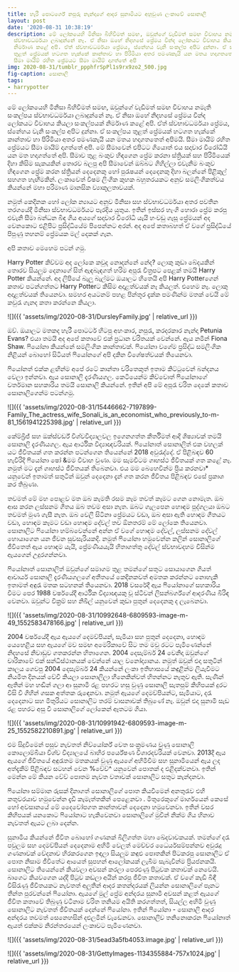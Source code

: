 ```yaml
---
title: හැරී පොටර්ගේ නපුරු නැන්දාගේ ආද⁣ර සුනාමියට අහුවුණ ලංකාවේ සොනාලි
layout: post
date: '2020-08-31 10:38:19'
description: මේ ලෝකයෙහි මිනිසා බිහිවීමත් සමඟ, ඔවුන්ගේ වැඩීමත් සමඟ විවාහය නමැති සංකල්පය
  ස්වභාවධර්මයා ලබාදුන්නේ නෑ. ඒ නිසා ඔහේ නිදහසේ ප්‍රේමය වින්ද ලෝකයට විවාහය කියලා සංකල්පයක්
  නිර්මාණ කළේ අපි. ඒත් ස්වභාවධර්මයා ප්‍රේමය, ස්නේහය වැනි සංකල්ප අපිට දුන්නා. ඒ සංකල්පය
  තුළත් ප්‍රේමයක් හටගත හැක්කේ කාන්තාව හා පිරිමියා අතර පමණකැයි යන මතය හදාගතතෙත් අපිමයි.
  සීමා මායිම් රහිත ප්‍රේමයට සීමා මායිම් දාගත්තේ අපි
img: 2020-08-31/tumblr_ppphfrSpPl1s9rx9zo2_500.jpg
fig-caption: සොනාලි
tags:
- harrypotter
---
```


මේ ලෝකයෙහි මිනිසා බිහිවීමත් සමඟ, ඔවුන්ගේ වැඩීමත් සමඟ විවාහය නමැති සංකල්පය ස්වභාවධර්මයා ලබාදුන්නේ නෑ. ඒ නිසා ඔහේ නිදහසේ ප්‍රේමය වින්ද ලෝකයට විවාහය කියලා සංකල්පයක් නිර්මාණ කළේ අපි. ඒත් ස්වභාවධර්මයා ප්‍රේමය, ස්නේහය වැනි සංකල්ප අපිට දුන්නා. ඒ සංකල්පය තුළත් ප්‍රේමයක් හටගත හැක්කේ කාන්තාව හා පිරිමියා අතර පමණකැයි යන මතය හදාගතතෙත් අපිමයි. සීමා මායිම් රහිත ප්‍රේමයට සීමා මායිම් දාගත්තේ අපි. මේ සීමාවෙන් එපිටට ගියොත් එය සදාචාර වීරෝධියි යන මත හදාගත්තේ අපි. සීමාව තුළ බංකුව හිඳගෙන ප්‍රේම කරනා ස්ත්‍රියක් සහ පිරිමියෙක් දිහා කිසිම සැකයකින් තොරව බලපු අපි සීමාවෙන් ඔබ්බට ගිහිල්ලා එවැනිම බංකුව හිඳගෙන ප්‍රේම කරන ස්ත්‍රියන් දෙදෙනකු හෝ පුරැෂයන් දෙදෙනකු දිහා බලන්නේ පිළිකුල් සහගත හැඟීමකින්. ලංකාවෙත් විෂම ලිංගික කුහක බහුතරයකට අනුව සමලිංගිකත්වය කියන්නේ මහා පරිමාණ මානසික ව්‍යාකූලතාවයක්. 

නමුත් කෙදිනක හෝ ලෝක න්‍යායට අනුව මිනිසා සහ ස්වභාවධර්මයා අතර පවතින තරගයේදී මිනිසා ස්වභාවධර්මයට පැරදිය යුතුය. ඉතින් ඉස්සර හැංගි හොරා ප්‍රේම කරපු එවැනි සීමා බන්ධන බිඳ ගිය අයගේ සදාචාර විරෝධී යැයි හංවඩු ගැසූ ප්‍රේමයන් අද වෙනකොට එළිපිට ප්‍රසිද්ධියේම පිපෙන්නට අරන්. අද අපේ කතාබහත් ඒ වගේ ප්‍රසිද්ධියේ පිපුණු තහනම් ප්‍රේමයක මල් දෙකක් ගැන.

අපි කතාව මෙහෙම පටන් ගමු.

Harry Potter කිව්වම අද ලෝකෙ කවුද නොදන්නේ නේද? ලොකු කුඩා බේදයකින් තොරව සියලුම දෙනාගේ සිත් ඇඳබැඳගත් හරිම අපූරැ චිත්‍රපට පෙළක් තමයි Harry Potter කියන්නේ. අද ලිපියේ බැලූ බැල්මට ඔයාලට හිතෙයි අපි Harry Potterගෙන් කතාව පටන්ගත්තට Harry Potterට කිසිම අදාළත්වයක් නෑ කියලත්. එහෙම නෑ. ලොකු අදාළත්වයක් තියෙනවා. සමහර අයටනම් පහළ පින්තූර දැක්ක පමණින්ම මතක් වෙයි මේ කවුරැ ගැනද කතා කරන්නෙ කියලා. 

![]({{ 'assets/img/2020-08-31/DursleyFamily.jpg' | relative_url }})

ඔව්. ඔයාලට මතකද හැරී පොටර්ට හිටපු අහංකාර, නපුරැ, කරදරකාර නැන්දා Petunia Evans? එයා තමයි අද අපේ කතාවේ එක් ප්‍රධාන චරිතයක් වෙන්නේ. ඇය නමින් Fiona Shaw. ෆියෝනා කියන්නේ සමලිංගික කාන්තාවක්. ෆියෝනා වගේම ප්‍රසිද්ධ සමලිංගික නිළියන් බොහෝ සිටියත් ෆියෝනගේ අපි දකින විශේෂත්වයක් තියෙනවා.

ෆියෝනත් එක්ක ළඟින්ම අපේ රටේ කාන්තා චරිතෙකුත් ඉතාම කිට්ටුවෙන් බන්දනය වෙලා ඉන්නවා. ඇය සොනාලි දැරණියගල. කෙටියෙන්ම කිව්වොත් ෆියෝනාගේ වර්තමාන සහකාරිය තමයි සොනාලි කියන්නේ. ඉතින් අපි මේ අපූරැ චරිත දෙකේ කතාව සොනාලිගෙන්ම පටන්ගමු.

![]({{ 'assets/img/2020-08-31/15446662-7197899-Family_The_actress_wife_Sonali_is_an_economist_who_previously_to-m-81_1561941225398.jpg' | relative_url }})

කේම්බ්‍රිජ් සහ ඔක්ස්වර්ඩ් විශ්වවිද්‍යාලවල ඉගෙනගත්ත කීර්තිමත් ආදි ශිෂ්‍යාවක් තමයි සොනාලි දැරණියගල. ඇය ආර්ථික විද්‍යාඥවරියක්. ෆියෝනාත් සොනාලිත් එක වහලක් යට ජීවිතයක් ගත කරන්න පටන්ගෙන තියෙන්නේ 2018 අවුරැද්දේ. ඒ පිළිබඳව 60 හැවිරිදි ෆියෝනා ෂෝ &මම විවාහ වුණා. මම සැමවිටම ගෘහස්ථ ජීවිතයක් ගත කළේ නෑ. නමුත් මට දැන් ගෘහස්ථ ජීවිතයක් තිබෙනවා. එය මම බෙහෙවින්ම ප්‍රිය කරනවා* යනුවෙන් ඉතාමත් සතුටින් ඔවුන් දෙදෙනා දැන් ගත කරන ජීවිතය පිළිබඳව එසේ ප්‍රකාශ කර තිබුණා.

තවමත් මේ මහ පොළව මත ඔබ කැමති රසම කෑම තවත් කෑමට ගෙන නොමැත. ඔබ ආස කරන ලස්සනම ගීතය ඔබ තවම අසා නැත. ඔබට ගැලපෙන හොඳම පුද්ගලයා ඔබට තවමත් මුණ ගැසී නැත. ඔබ වෙලී සිටිනා ප්‍රේමයට වඩා, ඔබ අසා ඇති හොඳම ගීතයට වඩා, හොඳම කෑමට වඩා හොඳම දේවල් තව ඕනතරම් මේ ලෝකෙ තියෙනවා. සොනාලිට ෆියෝනා හම්බවෙන්නේ අන්න ඒ වගේ හොඳම දේවල්, ලස්සනම දේවල් හොයාගෙන යන ජීවන සුවසැරියකදි. නමුත් ෆියෝනා හමුවෙන්න කලින් සොනාලිගේ ජීවිතෙත් ඇය හොඳම යැයි, ප්‍රේමණීයයැයි හිතාගත්තු දේවල් ස්වභාවදහම විසින්ම ඇයගෙන් උදුරගන්නවා. 

ෆියෝනාත් සොනාලිත් ඔවුන්ගේ සමාගම තුළ තමන්ගේ සතුට සොයාගෙන ගියත් ආචාර්ය සොනාලි දැරණියගලගේ අතීතයේ කෙදිනකවත් අමතක කරන්නට නොහැකි ඉතාමත් අඳුරැ මතක සටහනක් තියෙනවා. 2018 වසරේදී ඇය ෆියෝනාගේ සහකාරිය වීමට පෙර 1988 වර්ෂයේදී ආර්ථික විද්‍යාඥයකු වූ ස්ටීවන් ලිසන්බර්ග්ගේ ආදරණීය බිරිඳ වෙනවා. ඔවුන්ට වික්‍රම් සහ නිඛිල් යනුවෙන් කුඩා පුතුන් දෙදෙනකු ද ලැබෙනවා.

![]({{ 'assets/img/2020-08-31/10992648-6809593-image-m-49_1552583478166.jpg' | relative_url }})

2004 වර්ෂයේදී ඇය ඇයගේ දෙමව්පියන්, සැමියා සහ පුතුන් දෙදෙනා, හොඳම යෙහෙළිය සහ ඇයගේ මව සමඟ අමෙරිකාවේ සිට තම මවු රටට පැමිණෙන්නේ නිදහසේ නිවාඩුව ගතකරන්න හිතාගෙන. 2004 දෙසැම්බර් 24 වෙනිදා ඔවුන්ගේ චාරිකාවේ එක් සන්ධිස්ථානයක් වෙන්නේ යාල වනෝද්‍යානය. නමුත් ඔවුන් එදා සතුටින් කාලය ගෙවපු 2004 දෙසැම්බර් 24 කියන්නේ ලංකා ඉතිහාසයේ කඳුළින්ම ලියැවීමට නියමිත දිනයක් වේවි කියලා සොනාලිලා හීනෙකින්වත් හිතන්නට නැතුව ඇති. සැණින් ඈතින් මහ හඬින් ගලා ආ සුනාමි රළ පහරට හසු වුණු සොනාලි සැතපුම් කිහිපයක් දුරට විසි වී ගිහින් ගසක අත්තක රුඳෙනවා. නමුත් ඇයගේ දෙමව්පියන්ට, සැමියාට, දරැ දෙදෙනාට සහ මිතුරියට සොනාලිට තරම් වාසනාවක් තිබුණේ නෑ. ඔවුන් එදා සුනාමි සැඩ රළ පහරට අසු වී සොනාලිගේ ලෝකෙන් ඈතටම ගියා.

![]({{ 'assets/img/2020-08-31/10991942-6809593-image-m-25_1552582210891.jpg' | relative_url }})

එම සිදුවීමෙන් පසුව නැවතත් නිව්යෝර්ක් වෙත සංක්‍රමණය වුණු සොනාලි කොලොම්බියා විශ්ව විද්‍යාලයේ බාහිර පර්යේෂණ විශාරදවරියක් වෙනවා. 2013දී ඇය ඇයගේ ජීවිතයේ අඳුරැතම මතකයක් වුණු ඇයගේ අහිමිවීම සහ සුනාමියෙන් ඇය ලද අත්දැකීම් පිළිබඳව සටහන් වෙන %වේව්^ යනුවෙන් පොතක් ද එළිදක්වනවා. ඉතින් මෙන්න මේ කියන වේව් පොතම නැවත වතාවක් සොනාලිට සතුට කැන්දනවා.

ෆියෝනා සම්මාන රුසක් දිනාගත් සොනාලිගේ පොත කියවීමෙන් අනතුරැව එහි කතුවරයාව හමුවෙන්න දැඩි කැමැත්තකින් පෙළෙනවා  . මිතුරෙකුගේ මාර්ගයෙන් කෙසේ හෝ අවසානයේ මේ දෛවෝපගත කාන්තාවන් දෙදෙනා හමුවෙනවා. ඉතින් වසර කිහිපයක්  යනකොට ෆියෝනාට හැකිවෙනවා සොනාලිගේ මුවින් නික්ම ගිය හිනාව නැවතත් ඇයට ලබා දෙන්න.

සුනාමිය කියන්නේ ජීවිත බොහෝ ගණනක් බිලිගත්ත මහා ඛේදවාචකයක්. තමන්ගේ දරැ පවුලම සහ දෙමව්පියන් දෙදෙනාම අහිමි වෙලත් මෙච්චර ධෛර්යසම්පන්නව අවුරැදු ගණනාවක් වේදනාව හිරකරගෙන ඉඳලා සියලුම කඳුළු පොතකින් පිටකරපු සොනාලිට ඒ පොත නිසාම ජීවිතේට ආයෙත් සුපහන් ආලෝකයක් ලැබීම සැබැවින්ම ප්‍රියජනකයි. සොනාලිට තියෙන්නේ කියවලා අවසන් කරලා පෙරළුණු පිටුවක කතාවක් නෙවෙයි. බාගෙට කියවගෙන යද්දි පිටුව කඩලා අයින් කරපු ජීවිත කතාවක්. ඒ වගේ කැඩී බිඳී විසිරැණු ජීවිතයකට නැවතත් අලුතින් ආදර කතන්දරයක් ලියන්න සොනාලිගේ පෑනට තීන්ත පුරවන්නේ ෆියෝනා. ඇයගේ මුල් ප්‍රේම අන්දරය සුනාමි අවසන් කළත් ඇයගේ ජීවිත කතාවේ තිබුණු වටිනාම චරිත තනියම අයිති කරගත්තත්, සියල්ල අහිමි වුණු සොනාලිට නැවතත් ජීවිතයක් දෙන්නේ ෆියෝනා. ඉතින් ෆියෝනා - සොනාලි ආදර අන්දරය තවමත් සෙනෙහසින් දළුලමින් වැඩෙනවා. සොනාලිව තනිනොකරන ෆියෝනාත් ඇයත් එක්කම නිරන්තරයෙන් ලංකාවට පැමිණෙනවා.

![]({{ 'assets/img/2020-08-31/5ead3a5fb4053.image.jpg' | relative_url }})

![]({{ 'assets/img/2020-08-31/GettyImages-1134355884-757x1024.jpg' | relative_url }})
